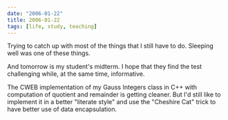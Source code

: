 ```yaml
---
date: "2006-01-22"
title: 2006-01-22
tags: [life, study, teaching]
---
```

Trying to catch up with most of the things that I still have to do.
Sleeping well was one of these things.

And tomorrow is my student's midterm. I hope that they find the
test challenging while, at the same time, informative.

The CWEB implementation of my Gauss Integers class in C++ with
computation of quotient and remainder is getting cleaner. But I'd
still like to implement it in a better "literate style" and use the
"Cheshire Cat" trick to have better use of data encapsulation.

